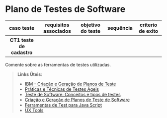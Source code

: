 # Plano de Testes de Software

<table>
 <tr>
  <th> caso teste </th>
  <th> requisitos associados </th>
  <th> objetivo do teste </th>
  <th> sequência </th>
  <th> criterio de exito </th>
 </tr>
 <tr>
  <th> CT1 teste de cadastro </th>
  <th>                       </th>
  <th>                       </th>
  <th>                       </th>
  <th>                       </th>
 </tr>
 </table>

Comente sobre as ferramentas de testes utilizadas.
 
> **Links Úteis**:
> - [IBM - Criação e Geração de Planos de Teste](https://www.ibm.com/developerworks/br/local/rational/criacao_geracao_planos_testes_software/index.html)
> - [Práticas e Técnicas de Testes Ágeis](http://assiste.serpro.gov.br/serproagil/Apresenta/slides.pdf)
> -  [Teste de Software: Conceitos e tipos de testes](https://blog.onedaytesting.com.br/teste-de-software/)
> - [Criação e Geração de Planos de Teste de Software](https://www.ibm.com/developerworks/br/local/rational/criacao_geracao_planos_testes_software/index.html)
> - [Ferramentas de Test para Java Script](https://geekflare.com/javascript-unit-testing/)
> - [UX Tools](https://uxdesign.cc/ux-user-research-and-user-testing-tools-2d339d379dc7)
